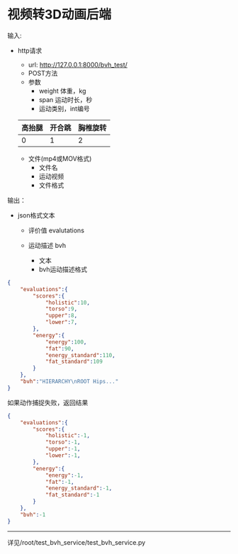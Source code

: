 # 视频转3D动画后端

输入:

- http请求
  - url: http://127.0.0.1:8000/bvh_test/
  - POST方法
  - 参数
    - weight 体重，kg
    - span 运动时长，秒
    - 运动类别，int编号
  
  | 高抬腿 | 开合跳 | 胸椎旋转 |
  | ------ | ------ | -------- |
  | 0      | 1      | 2        |
  
  - 文件(mp4或MOV格式)
    - 文件名
    - 运动视频
    - 文件格式


输出：

- json格式文本

  - 评价值 evalutations

  - 运动描述 bvh
    - 文本
    - bvh运动描述格式


```json
{
    "evaluations":{
        "scores":{
            "holistic":10,
            "torso":9,
            "upper":8,
            "lower":7,
        },
        "energy":{
            "energy":100,
            "fat":90,
            "energy_standard":110,
            "fat_standard":109
        }
    },
	"bvh":"HIERARCHY\nROOT Hips..."
}
```
如果动作捕捉失败，返回结果
```json
{
    "evaluations":{
        "scores":{
            "holistic":-1,
            "torso":-1,
            "upper":-1,
            "lower":-1,
        },
        "energy":{
            "energy":-1,
            "fat":-1,
            "energy_standard":-1,
            "fat_standard":-1
        }
    },
	"bvh":-1
}
```



---

详见/root/test_bvh_service/test_bvh_service.py

